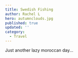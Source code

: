 ```yaml
---
title: Swedish Fishing
author: Rachel L
hero: autumnclouds.jpg
published: true
updated: ''
category:
  - Travel
---
```


Just another lazy moroccan day...
